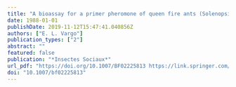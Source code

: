 ```yaml
---
title: "A bioassay for a primer pheromone of queen fire ants (Solenopsis invicta) which inhibits the production of sexuals"
date: 1988-01-01
publishDate: 2019-11-12T15:47:41.040856Z
authors: ["E. L. Vargo"]
publication_types: ["2"]
abstract: ""
featured: false
publication: "*Insectes Sociaux*"
url_pdf: "https://doi.org/10.1007/BF02225813 https://link.springer.com/content/pdf/10.1007%2FBF02225813.pdf"
doi: "10.1007/bf02225813"
---
```


